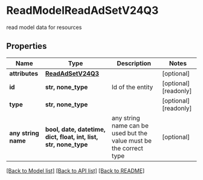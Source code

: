 # ReadModelReadAdSetV24Q3

read model data for resources

## Properties
Name | Type | Description | Notes
------------ | ------------- | ------------- | -------------
**attributes** | [**ReadAdSetV24Q3**](ReadAdSetV24Q3.md) |  | [optional] 
**id** | **str, none_type** | Id of the entity | [optional] [readonly] 
**type** | **str, none_type** |  | [optional] [readonly] 
**any string name** | **bool, date, datetime, dict, float, int, list, str, none_type** | any string name can be used but the value must be the correct type | [optional]

[[Back to Model list]](../README.md#documentation-for-models) [[Back to API list]](../README.md#documentation-for-api-endpoints) [[Back to README]](../README.md)


